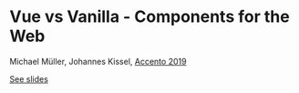 # Vue vs Vanilla - Components for the Web

Michael Müller, Johannes Kissel, [Accento 2019](https://2019.accento.dev/)

[See slides](https://haimich.github.io/vue-vs-vanilla/)
